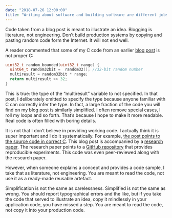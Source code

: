 ```yaml
---
date: "2018-07-26 12:00:00"
title: "Writing about software and building software are different jobs"
---
```




Code taken from a blog post is meant to illustrate an idea. Blogging is literature, not engineering. Don&rsquo;t build production systems by copying and pasting random code form the Internet. It will not end well.

A reader commented that some of my C code from an earlier [blog post](/lemire/blog/2016/06/30/fast-random-shuffling/) is not proper C:
```C
uint32_t random_bounded(uint32_t range) {
  uint64_t random32bit =  random32(); //32-bit random number
  multiresult = random32bit * range;
  return multiresult >> 32;
}
```


This is true: the type of the &ldquo;multiresult&rdquo; variable to not specified. In that post, I deliberately omitted to specify the type because anyone familiar with C can correctly infer the type. In fact, a large fraction of the code you will find on my blog post is similarly simplified. I often remove special cases, I roll my loops and so forth. That&rsquo;s because I hope to make it more readable. Real code is often filled with boring details.

It is not that I don&rsquo;t believe in providing working code. I actually think it is super important and I do it systematically. For example, [the post points to the source code in correct C](https://github.com/lemire/Code-used-on-Daniel-Lemire-s-blog/tree/master/2016/06/29). This blog post is accompanied by a [research paper](https://arxiv.org/abs/1805.10941). The research paper points to a [GitHub repository](https://github.com/lemire/FastShuffleExperiments) that provides reproducible experiments. This code was even peer-reviewed along with the research paper.

However, when someone explains a concept and provides a code sample, I take that as literature, not engineering. You are meant to read the code, not use it as a ready-made reusable artefact.

Simplification is not the same as carelessness. Simplified is not the same as wrong. You should report typographical errors and the like, but if you take the code that served to illustrate an idea, copy it mindlessly in your application code, you have missed a step. You are meant to read the code, not copy it into your production code.

